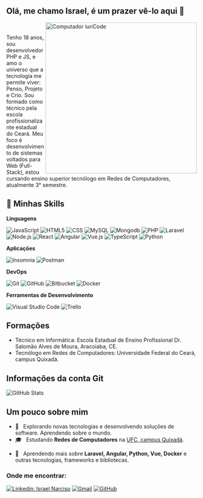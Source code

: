 ## Olá, me chamo Israel, é um prazer vê-lo aqui 👋

<img src="https://raw.githubusercontent.com/MicaelliMedeiros/micaellimedeiros/master/image/computer-illustration.png" min-width="400px" max-width="400px" width="400px" align="right" alt="Computador iuriCode">
<br/>

<p align="left">
Tenho 18 anos, sou desenvolvedor PHP e JS, e amo o universo que a tecnologia me permite viver: Penso, Projeto e Crio. Sou formado como técnico pela escola profissionalizante estadual do Ceará. Meu foco é desenvolvimento de sistemas voltados para Web (Full-Stack), estou cursando ensino superior tecnólogo em Redes de Computadores, atualmente 3° semestre.
</p>

## 🚀 Minhas Skills

  **Linguagens**

  ![JavaScript](https://img.shields.io/badge/-JavaScript-333333?style=flat&logo=javascript)
  ![HTML5](https://img.shields.io/badge/-HTML5-333333?style=flat&logo=HTML5)
  ![CSS](https://img.shields.io/badge/-CSS-333333?style=flat&logo=CSS3&logoColor=1572B6)
  ![MySQL](https://img.shields.io/badge/-MySQL-333333?style=flat&logo=mysql)
  ![Mongodb](https://img.shields.io/badge/-Mongodb-333333?style=flat&logo=mongodb)
  ![PHP](https://img.shields.io/badge/-PHP-333333?style=flat&logo=php)
  ![Laravel](https://img.shields.io/badge/-Laravel-333333?style=flat&logo=laravel)
  ![Node.js](https://img.shields.io/badge/-Node.js-333333?style=flat&logo=node.js)
  ![React](https://img.shields.io/badge/-React-333333?style=flat&logo=react)
  ![Angular](https://img.shields.io/badge/-Angular-333333?style=flat&logo=angular)
  ![Vue.js](https://img.shields.io/badge/-Vue.js-333333?style=flat&logo=vue.js)
  ![TypeScript](https://img.shields.io/badge/-TypeScript-333333?style=flat&logo=typescript)
  ![Python](https://img.shields.io/badge/-Python-333333?style=flat&logo=python)
  
  **Aplicações**

  ![Insomnia](https://img.shields.io/badge/-Insomnia-333333?style=flat&logo=insomnia)
  ![Postman](https://img.shields.io/badge/-Postman-333333?style=flat&logo=postman)

  **DevOps**

  ![Git](https://img.shields.io/badge/-Git-333333?style=flat&logo=git)
  ![GitHub](https://img.shields.io/badge/-GitHub-333333?style=flat&logo=github)
  ![Bitbucket](https://img.shields.io/badge/-Bitbucket-333333?style=flat&logo=bitbucket)
  ![Docker](https://img.shields.io/badge/-Docker-333333?style=flat&logo=docker)

  **Ferramentas de Desenvolvimento**

  ![Visual Studio Code](https://img.shields.io/badge/-Visual%20Studio%20Code-333333?style=flat&logo=visual-studio-code&logoColor=007ACC)
  ![Trello](https://img.shields.io/badge/-Trello-333333?style=flat&logo=trello&logoColor=007ACC)
  <!-- ![Figma](https://img.shields.io/badge/-Figma-333333?style=flat&logo=figma&logoColor=007ACC)
  ![Adobe XD](https://img.shields.io/badge/-Adobe%20XD-333333?style=flat&logo=adobe-xd&logoColor=007ACC) -->

## Formações
 - Técnico em Informática: Escola Estadual de Ensino Profissional Dr. Salomão Alves de Moura, Aracoiaba, CE.
 - Tecnólogo em Redes de Computadores: Universidade Federal do Ceará, campus Quixadá.

## Informações da conta Git

![GitHub Stats](https://github-readme-stats.vercel.app/api?username=IsraelSnar&show_icons=true&bg_color=1A1B27&text_color=fff)

<!-- ![GitHub Stats](https://github-readme-stats.vercel.app/api?username=IsraelSnar&show_icons=true&&theme=tokyonight) -->

<!-- Linguagens mais usadas -->
<!-- [![Top Langs](https://github-readme-stats.vercel.app/api/top-langs/?username=IsraelSnar)](https://github.com/IsraelSnar/github-readme-stats) -->

<!-- Linguagens mais usadas compacto -->
<!-- [![Top Langs](https://github-readme-stats.vercel.app/api/top-langs/?username=IsraelSnar&layout=compact)](https://github.com/IsraelSnar/github-readme-stats) -->

## Um pouco sobre mim
- 🤔 &nbsp; Explorando novas tecnologias e desenvolvendo soluções de software. Aprendendo sobre o mundo.
- 🎓 &nbsp; Estudando **Redes de Computadores** na <a href="https://www.quixada.ufc.br/">UFC, campus Quixadá</a>.
<!-- - 💼 &nbsp; Trabalhando como **ÁREA EM QUE VOCÊ TRABALHA** na <a href="LINK DA EMPRESA">EMPRESA</a> -->
- 🌱 &nbsp; Aprendendo mais sobre **Laravel, Angular, Python, Vue, Docker** e outras tecnologias, frameworks e bibliotecas.

### Onde me encontrar:

[![Linkedin: Israel Narciso](https://img.shields.io/badge/-Israel_Narciso-blue?style=flat-square&logo=Linkedin&logoColor=white&link=https://www.linkedin.com/in/israel-narciso-0a8272166/)](https://www.linkedin.com/in/israel-narciso-0a8272166/)
[![Gmail](https://img.shields.io/badge/-israelsnar@gmail.com-006bed?style=flat-square&logo=Gmail&logoColor=white&link=mailto:israelsnar@gmail.com)](mailto:israelsnar@gmail.com)
[![GitHub](https://img.shields.io/badge/-IsraelSnar-white?label=GitHub&style=flat-square&logo=Github&logoColor=white)](https://github.com/IsraelSnar)

<!-- [![GitHub](https://img.shields.io/github/followers/IsraelSnar?label=follow&style=social)](https://github.com/IsraelSnar) -->


<!--
**IsraelSnar/IsraelSnar** is a ✨ _special_ ✨ repository because its `README.md` (this file) appears on your GitHub profile.

Here are some ideas to get you started:

- 🔭 I’m currently working on ...
- 🌱 I’m currently learning ...
- 👯 I’m looking to collaborate on ...
- 🤔 I’m looking for help with ...
- 💬 Ask me about ...
- 📫 How to reach me: ...
- 😄 Pronouns: ...
- ⚡ Fun fact: ...
-->
<!-- ![](https://komarev.com/ghpvc/?username=IsraelSnar) -->